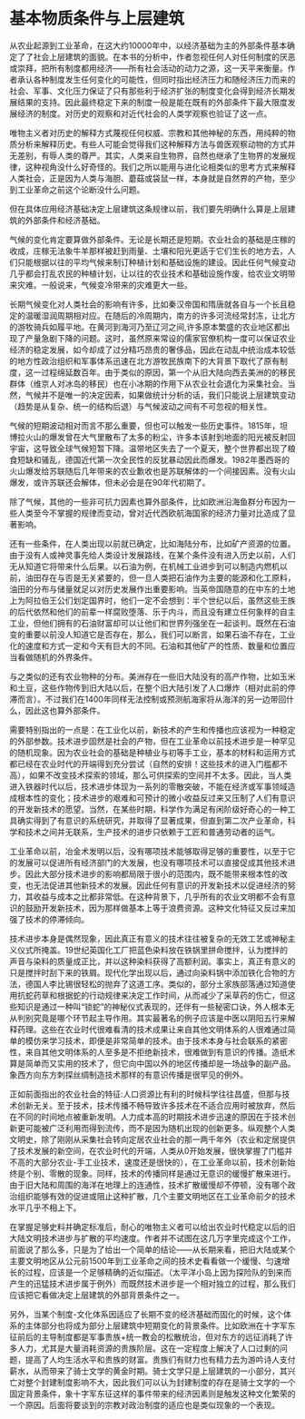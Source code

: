 # 基本物质条件与上层建筑

从农业起源到工业革命，在这大约10000年中，以经济基础为主的外部条件基本确定了了社会上层建筑的面貌。在本书的分析中，作者忽视任何人对任何制度的厌恶或崇拜，把所有制度都用经济——所有社会活动的动力之源，这一天平来衡量。作者承认各种制度发生任何变化的可能性，但同时指出经济压力和随经济压力而来的社会、军事、文化压力保证了只有那些利于经济扩张的制度变化会得到经济长期发展结果的支持。因此最终稳定下来的制度一般是能在既有的外部条件下最大限度发展经济的制度。对历史的观察和对近代社会的人类学观察也验证了这一点。

唯物主义者对历史的解释方式蔑视任何权威、宗教和其他神秘的东西，用纯粹的物质分析来解释历史。有些人可能会觉得我们这种解释方法与兽医观察动物的方式并无差别，有辱人类的尊严。其实，人类来自生物界，自然也继承了生物界的发展规律，这种视角没什么好奇怪的。我们之所以能用与进化论相类似的思考方式来解释人类社会，正是因为人类与海胆、蘑菇或袋鼠一样，本身就是自然界的产物，至少到工业革命之前这个论断没什么问题。

但在具体应用经济基础决定上层建筑这条规律以前，我们要先明确什么算是上层建筑的外部条件和经济基础。

气候的变化肯定要算做外部条件。无论是长期还是短期。农业社会的基础是庄稼的收成，庄稼无法象牛羊那样被赶到雨量、土壤和阳光更适于它们生长的地方去，人们只能根据以往的平均气候来制订种植计划和基础设施的建设。因此任何气候变动几乎都会打乱农民的种植计划，让以往的农业技术和基础设施作废，给农业文明带来灾难。一般说来，气候变冷带来的灾难更大一些。

长期气候变化对人类社会的影响有许多，比如秦汉帝国和隋唐就各自与一个长且稳定的温暖湿润周期相对应。在随后的冷周期内，南方的许多河流经常封冻，让北方的游牧骑兵如履平地。在黄河到海河乃至辽河之间,许多原本繁盛的农业地区都出现了产量急剧下降的问题。这时，虽然原来常设的儒家官僚机构一度可以保证农业经济的稳定发展，如今却成了过分精巧昂贵的奢侈品，因此在动乱中统治成本较低的地方性政治组织和军事体系迅速在北方游牧民族南下的大背景下取代了原有制度，这一过程绵延数百年。由于类似的原因，第一个从旧大陆向西去美洲的的移民群体（维京人对冰岛的移民）也在小冰期的作用下从农业社会退化为采集社会。当然，气候并不是唯一的决定因素，如果做统计分析的话，我们只能说上层建筑变动（趋势是从复杂、统一的结构后退）与气候波动之间有不可忽视的相关性。

气候的短期波动相对而言不那么重要，但也可以触发一些历史事件。1815年，坦博拉火山的爆发曾在大气里散布了太多的粉尘，许多本该射到地面的阳光被反射回宇宙，这导致全球气候短暂下降。温带地区失去了一个夏天，整个世界都出现了粮食短缺和骚乱，德国近代第一次全民性的反犹暴动因此而爆发。1982年墨西哥的火山爆发给苏联随后几年带来的农业歉收也是苏联解体的一个间接因素。没有火山爆发，或许苏联还会解体，但未必会是在90年代初期了。

除了气候，其他的一些非可抗力因素也算外部条件，比如欧洲沿海鱼群分布因为一些人类至今不掌握的规律而变动，曾对近代西欧航海国家的经济力量对比造成了显著影响。

还有一些条件，在人类出现以前就已确定，比如海陆分布，比如矿产资源的位置。由于没有人或神灵事先给人类设计发展路线，在某个条件没有进入历史以前，人们无从知道它将带来什么后果。以石油为例，在机械工业进步到可以制造内燃机以前，油田存在与否是无关紧要的，但一旦人类把石油作为主要的能源和化工原料，油田的分布与储量就足以对历史发展作出重要影响。当英帝国随意的在中东的土地上为阿拉伯王公们划定国界时，他们一定不会想到：半个世纪以后，虽然这些王族的后代依然和他们的前辈一样腐败堕落、乐于内斗，而且没有建立任何象样的自主工业，但他们拥有的石油财富却可以让他们和世界列强坐在一起谈判。既然在石油变的重要以前没人知道它是否存在，那么，我们可以断言，如果石油不存在，工业化的速度和方式一定和今天有巨大的不同。石油和其他矿产的性质、数量和位置应当看做随机的外界条件。

与之类似的还有农业物种的分布。美洲存在一些旧大陆没有的高产作物，比如玉米和土豆，这些作物传到旧大陆以后，在整个旧大陆引发了人口爆炸（相对此前的停滞而言）。不过我们在1400年同样无法控制或预测航海家将从海洋的另一边带回什么，因此这也算外部条件。

需要特别指出的一点是：在工业化以前，新技术的产生和传播也应该视为一种稳定的外部参数。技术进步固然是社会的产物，但在工业革命以前技术进步是一种罕见的随机现象。因为农业社会的基础是种植业与初等手工业，基本的材料和运用方式都已经在农业时代的开端得到充分尝试（自然的安排！这些技术的进入门槛都不高），如果不改变技术探索的领域，那么可供探索的空间并不太多。因此，当人类进入铁器时代以后，技术进步体现为一系列的零散突破，不能在经济或军事领域造成根本性的变化；技术进步的艰难和可预计的微小收益反过来又压制了人们有意识的开发新技术的愿望。当然，在某些时期，科学作为满足有闲阶级好奇心的一种工具确实得到了有意识的系统研究，并取得了显著成果，但直到第二次产业革命，科学和技术之间并无联系，生产技术的进步只依赖于工匠和普通劳动者的运气。

工业革命以前，冶金术发明以后，没有哪项技术能够取得足够的重要性，以至于它的发展可以促进所有经济部门的大发展，也没有哪项技术可以直接促成其他技术进步。因此大部分技术进步的影响都局限于很小的范围内，既不能带来根本性的改变，也无法促进其他新技术的发展。因此任何有意识的开发新技术以促进经济的努力，其收益与成本之比都非常低。在这种背景下，几乎所有的农业文明都不会有意识的鼓励开发新技术，因为那样做基本上等于浪费资源。这种文化特征又反过来加强了技术的停滞倾向。

技术进步本身是偶然现象，因此真正有意义的技术往往被复杂的无效工艺或神秘主义仪式所掩盖。19世纪英国化工厂把蓝色染料放在铁锅里拼命搅拌，认为搅拌的声音与染料的质量成正比，并以这种染料获得了高额利润。事实上，真正有意义的只是搅拌时刮下来的铁屑。现代化学出现以后，通过向染料锅中添加铁化合物的方法，德国人李比锡很轻松的抛弃了这道工序。类似的，部分土家族部落通过知道使用抗蛇药草和根据蛇的行动规律来决定工作时间，从而减少了采草药的伤亡，但这些知识是通过一种叫“锁蛇”的神秘仪式表现的，还伴有一些秘密口诀，外人根本无从判别究竟是哪个环节起主导作用。其实最著名的例子应该是中医以阴阳五行来解释药理。这些在农业时代很难看清的技术成果让来自其他文明体系的人很难通过简单的模仿来学习技术，即便是非常简单的技术。由于技术本身与社会联系的紧密性，来自其他文明体系的人至多是不拒绝新技术，很难做到有意识的传播。造纸术算是简单而又实用的技术了，但它向中国以外的地区传播却是一场战争的副产品。象西方向东方刺探丝绸制造技术那样的有意识传播是很罕见的例外。

正如前面指出的农业社会的特征:人口资源比有利的时候科学往往昌盛，但那与技术创新无关。至于技术，技术传播不畅导致许多技术在不适合应用时被放弃，然后在不同的时间地点被重新发明。人力成本高的时期技术进步迅速的原因在于技术创新更可能被广泛利用而得到流传，而不是因为随机出现的创新更多。纵观整个人类文明史，除了刚刚从采集社会转向定居农业社会的那一两千年外（农业和定居提供了技术发展的新空间，在农业时代的开端，人类从0开始发展，很快掌握了门槛并不高的大部分农业-手工业技术，速度还是很快的），在工业革命以前，技术创新始终是个别、零散的现象。同样，技术的传播同样是通过无意识的缓慢扩散来进行。由于旧大陆和周围的海洋在地理上的连通性，技术扩散缓慢却不停顿，没有哪个政治组织能够有效的促进或阻止这种扩散，几个主要文明地区在工业革命前夕的技术水平几乎不相上下。

在掌握足够史料并确定标准后，耐心的唯物主义者可以给出农业时代稳定以后的旧大陆文明技术进步与扩散的平均速度。作者并不试图在这几万字里完成这个工作，前面说了那么多，只是为了给出一个简单的结论——从长期来看，把旧大陆或某个主要文明地区从公元前1500年到工业革命之间的技术史看看做一个缓慢、匀速增长的过程，应该是一个足够精确的近似描述。（太平洋小岛上因为探险队的到来而产生的迅猛技术进步属于例外）而既然技术进步是一个相对独立的过程，那么我们应该把它看做决定上层建筑的外部背景条件之一。

另外，当某个制度-文化体系因适应了长期不变的经济基础而固化的时候，这个体系的主体部分也将成为部分上层建筑中短期变化的背景条件。比如欧洲在十字军东征前后的主导制度都是军事贵族+统一教会的松散统治，但对东方的远征消耗了许多人力，尤其是大量消耗资源的贵族阶层。这在一定程度上解决了人口过剩的问题，提高了人均生活水平和贵族的财富。贵族们有财力也有精力去为游吟诗人支付薪水，从而带来了骑士文学的黄金时期。骑士文学只是上层建筑的一小部分，其兴亡对整个封建制度影响不大，因此我们可以认为封建制度的存在是骑士文学的一个固定背景条件，象十字军东征这样的事件带来的经济因素则是触发这种文化繁荣的一个原因。后面将要谈到的宗教对政治制度的适应也是类似现象的一个表现。
